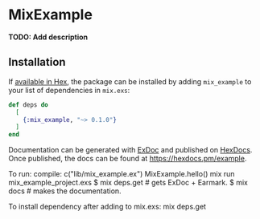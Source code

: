 # MixExample

**TODO: Add description**

## Installation

If [available in Hex](https://hex.pm/docs/publish), the package can be installed
by adding `mix_example` to your list of dependencies in `mix.exs`:

```elixir
def deps do
  [
    {:mix_example, "~> 0.1.0"}
  ]
end
```

Documentation can be generated with [ExDoc](https://github.com/elixir-lang/ex_doc)
and published on [HexDocs](https://hexdocs.pm). Once published, the docs can
be found at <https://hexdocs.pm/example>.

To run:
compile:
c("lib/mix_example.ex")
MixExample.hello()
mix run mix_example_project.exs
$ mix deps.get # gets ExDoc + Earmark.
$ mix docs # makes the documentation.

To install dependency after adding to mix.exs:
mix deps.get

